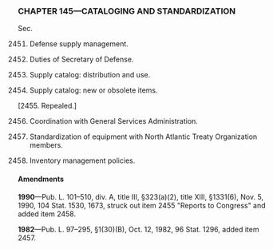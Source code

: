 ### **CHAPTER 145—CATALOGING AND STANDARDIZATION** ###

Sec.

2451. Defense supply management.

2452. Duties of Secretary of Defense.

2453. Supply catalog: distribution and use.

2454. Supply catalog: new or obsolete items.

[2455. Repealed.]

2456. Coordination with General Services Administration.

2457. Standardization of equipment with North Atlantic Treaty Organization members.

2458. Inventory management policies.

#### Amendments ####

**1990**—Pub. L. 101–510, div. A, title III, §323(a)(2), title XIII, §1331(6), Nov. 5, 1990, 104 Stat. 1530, 1673, struck out item 2455 "Reports to Congress" and added item 2458.

**1982**—Pub. L. 97–295, §1(30)(B), Oct. 12, 1982, 96 Stat. 1296, added item 2457.